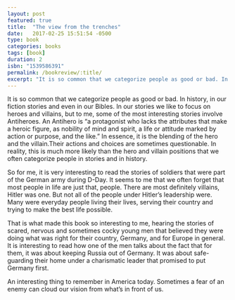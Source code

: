 ```yaml
---
layout: post
featured: true
title:  "The view from the trenches"
date:   2017-02-25 15:51:54 -0500
type: book
categories: books
tags: [book]
duration: 2
isbn: "1539586391"
permalink: /bookreview/:title/
excerpt: "It is so common that we categorize people as good or bad. In history, in our fiction stories and even in our Bibles. In our stories we like to focus on heroes and villains, but to me, some of the most interesting stories involve Antiheroes. An Antihero is “a protagonist who lacks the attributes that make a heroic figure, as nobility of mind and spirit, a life or attitude marked by action or purpose, and the like.” In essence, it is the blending of the hero and the villain."
---
```

It is so common that we categorize people as good or bad. In history, in our fiction stories and even in our Bibles. In our stories we like to focus on heroes and villains, but to me, some of the most interesting stories involve Antiheroes. An Antihero is “a protagonist who lacks the attributes that make a heroic figure, as nobility of mind and spirit, a life or attitude marked by action or purpose, and the like.” In essence, it is the blending of the hero and the villain.Their actions and choices are sometimes questionable. In reality, this is much more likely than the hero and villain positions that we often categorize people in stories and in history.

So for me, it is very interesting to read the stories of soldiers that were part of the German army during D-Day. It seems to me that we often forget that most people in life are just that, people. There are most definitely villains, Hitler was one. But not all of the people under Hitler’s leadership were. Many were everyday people living their lives, serving their country and trying to make the best life possible.

That is what made this book so interesting to me, hearing the stories of scared, nervous and sometimes cocky young men that believed they were doing what was right for their country, Germany, and for Europe in general. It is interesting to read how one of the men talks about the fact that for them, it was about keeping Russia out of Germany. It was about safe-guarding their home under a charismatic leader that promised to put Germany first.

An interesting thing to remember in America today. Sometimes a fear of an enemy can cloud our vision from what’s in front of us.